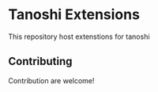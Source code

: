 # Tanoshi Extensions
This repository host extenstions for tanoshi

## Contributing
Contribution are welcome!